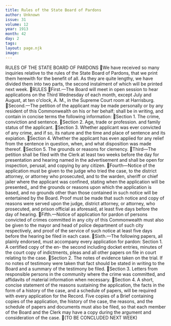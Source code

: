 ```yaml
---
title: Rules of the State Board of Pardons
author: Unknown
issue: 31
volume: 12
year: 1913
month: 42
day: 2
tags:
layout: page.njk
image:
---
```

RULES OF THE STATE BOARD OF PARDONS We have received so many inquiries relative to the rules of the State Board of Pardons, that we print them herewith for the benefit of all. As they are quite lengthy, we have divided them into two parts, the second instalment of which will be printed next week. RULES First.—The Board will meet in open session to hear applications on the Third Wednesday of each month, except July and August, at ten o'clock, A. M., in the Supreme Court room at Harrisburg. Second.—The petition of the applicant may be made personally or by any resident of this Commonwealth on his or her behalf; shall be in writing, and contain in concise terms the following information: Section 1. The crime, conviction and sentence. Section 2. Age, trade or profession. and family status of the applicant. Section 3. Whether applicant was ever convicted of any crime, and if so, its nature and the time and place of sentence and its expiation. Section 4. Whether the applicant has even applied for any relief from the sentence in question, when, and what disposition was made thereof. Section 5. The grounds or reasons for clemency. Third—The petition shall be filed with the Clerk at least two weeks before the day for presentation and hearing named in the advertisement and shall be open for inspection, perusal, and copying by any citizen. Fourth—Notice of the application must be given to the judge who tried the case, to the district attorney, or attorney who prosecuted, and to the warden, sheriff or chief jailer where the applicant was confined, stating when the application will be presented,, and the grounds or reasons upon which the application is based, and no grounds other than those contained in such notice will be entertained by the Board. Proof must be made that such notice and copy of reasons were served upon the judge, district attorney, or attorney, who prosecuted, and prison official as aforesaid, at least five days before the day of hearing. Fifth.—Notice of application for pardon of persons convicted of crimes committed in any city of this Commonwealth must also be given to the mayor and head of police department of such city respectively, and proof of the service of such notice at least five days before the hearing be filed in each case. Sixth.—The following papers, all plainly endorsed, must accompany every application for pardon: Section 1. A certified copy of the en- the second including docket entries, minutes of the court copy of indictments, pleas and all other papers on file in court relating to the case. Section 2. The notes of evidence taken on the trial. If no notes of testimony were taken that fact should be stated in writing to the Board and a summary of the testimony be filed. Section 3. Letters from responsible persons in the community where the crime was committed, and affidavits of material information when necessary. Section 4. A short, concise statement of the reasons sustaining the application, the facts in the form of a history of the case, and a schedule of papers, will be required with every application for the Record. Five copies of a Brief containing copies of the application, the history of the case, the reasons, and the schedule of papers and documents must also be filed, so that each member of the Board and the Clerk may have a copy during the argument and consideration of the case. (TO BE CONCLUDED NEXT WEEK) 
